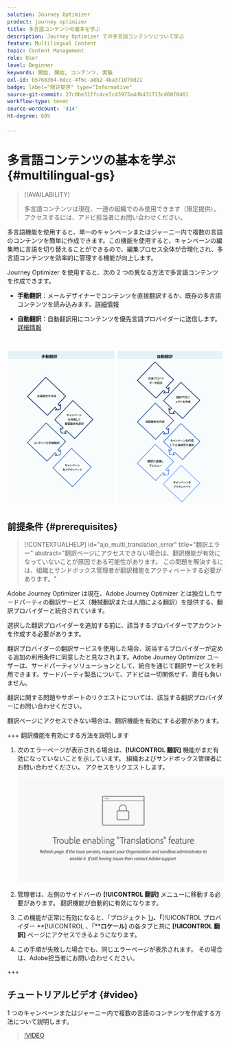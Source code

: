 ```yaml
---
solution: Journey Optimizer
product: journey optimizer
title: 多言語コンテンツの基本を学ぶ
description: Journey Optimizer での多言語コンテンツについて学ぶ
feature: Multilingual Content
topic: Content Management
role: User
level: Beginner
keywords: 開始, 開始, コンテンツ, 実験
exl-id: b57683b4-6dcc-4f6c-a8b2-4ba371d78d21
badge: label="限定提供" type="Informative"
source-git-commit: 27c0be31ffc4ce7c43975a4db431713cd68f0461
workflow-type: tm+mt
source-wordcount: '414'
ht-degree: 60%

---
```


# 多言語コンテンツの基本を学ぶ {#multilingual-gs}

>[!AVAILABILITY]
>
>多言語コンテンツは現在、一連の組織でのみ使用できます（限定提供）。アクセスするには、アドビ担当者にお問い合わせください。

多言語機能を使用すると、単一のキャンペーンまたはジャーニー内で複数の言語のコンテンツを簡単に作成できます。この機能を使用すると、キャンペーンの編集時に言語を切り替えることができるので、編集プロセス全体が合理化され、多言語コンテンツを効率的に管理する機能が向上します。

Journey Optimizer を使用すると、次の 2 つの異なる方法で多言語コンテンツを作成できます。

* **手動翻訳**：メールデザイナーでコンテンツを直接翻訳するか、既存の多言語コンテンツを読み込みます。[詳細情報](multilingual-manual.md)

* **自動翻訳**：自動翻訳用にコンテンツを優先言語プロバイダーに送信します。[詳細情報](multilingual-automated.md)

</br>

![](assets/translation_schema.png)

## 前提条件 {#prerequisites}

>[!CONTEXTUALHELP]
>id="ajo_multi_translation_error"
>title="翻訳エラー"
>abstract="翻訳ページにアクセスできない場合は、翻訳機能が有効になっていないことが原因である可能性があります。 この問題を解決するには、組織とサンドボックス管理者が翻訳機能をアクティベートする必要があります。"

Adobe Journey Optimizer は現在、Adobe Journey Optimizer とは独立したサードパーティの翻訳サービス（機械翻訳または人間による翻訳）を提供する、翻訳プロバイダーと統合されています。

選択した翻訳プロバイダーを追加する前に、該当するプロバイダーでアカウントを作成する必要があります。

翻訳プロバイダーの翻訳サービスを使用した場合、該当するプロバイダーが定める追加の利用条件に同意したと見なされます。Adobe Journey Optimizer ユーザーは、サードパーティソリューションとして、統合を通じて翻訳サービスを利用できます。サードパーティ製品について、アドビは一切関係せず、責任も負いません。

翻訳に関する問題やサポートのリクエストについては、該当する翻訳プロバイダーにお問い合わせください。

翻訳ページにアクセスできない場合は、翻訳機能を有効にする必要があります。

+++ 翻訳機能を有効にする方法を説明します

1. 次のエラーページが表示される場合は、**[!UICONTROL 翻訳]** 機能がまだ有効になっていないことを示しています。 組織およびサンドボックス管理者にお問い合わせください。 アクセスをリクエストします。

   ![](assets/multi-troubleshoot.png)

1. 管理者は、左側のサイドバーの **[!UICONTROL 翻訳]** メニューに移動する必要があります。 翻訳機能が自動的に有効になります。

1. この機能が正常に有効になると、「プロジェクト ]**」、「**[!UICONTROL  プロバイダー **[!UICONTROL 、「****ロケール]** の各タブと共に **[!UICONTROL 翻訳]** ページにアクセスできるようになります。

1. この手順が失敗した場合でも、同じエラーページが表示されます。 その場合は、Adobe担当者にお問い合わせください。

+++

## チュートリアルビデオ {#video}

1 つのキャンペーンまたはジャーニー内で複数の言語のコンテンツを作成する方法について説明します。

>[!VIDEO](https://video.tv.adobe.com/v/3430921/)

